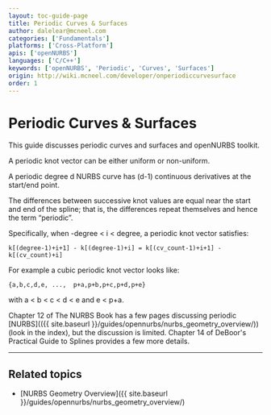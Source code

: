 ```yaml
---
layout: toc-guide-page
title: Periodic Curves & Surfaces
author: dalelear@mcneel.com
categories: ['Fundamentals']
platforms: ['Cross-Platform']
apis: ['openNURBS']
languages: ['C/C++']
keywords: ['openNURBS', 'Periodic', 'Curves', 'Surfaces']
origin: http://wiki.mcneel.com/developer/onperiodiccurvesurface
order: 1
---
```


# Periodic Curves & Surfaces

This guide discusses periodic curves and surfaces and openNURBS toolkit.

A periodic knot vector can be either uniform or non-uniform.

A periodic degree d NURBS curve has (d-1) continuous derivatives at the start/end point.

The differences between successive knot values are equal near the start and end of the spline; that is, the differences repeat themselves and hence the term “periodic”.

Specifically, when -degree < i < degree, a periodic knot vector satisfies:

```
k[(degree-1)+i+1] - k[(degree-1)+i] = k[(cv_count-1)+i+1] - k[(cv_count)+i]
```

For example a cubic periodic knot vector looks like:

```
{a,b,c,d,e, ...,  p+a,p+b,p+c,p+d,p+e}
```

with a < b < c < d < e and e < p+a.

Chapter 12 of The NURBS Book has a few pages discussing periodic [NURBS](({{ site.baseurl }}/guides/opennurbs/nurbs_geometry_overview/)) (look in the index), but the discussion is limited.  Chapter 14 of DeBoor's Practical Guide to Splines provides a few more details.

---

## Related topics

- [NURBS Geometry Overview]({{ site.baseurl }}/guides/opennurbs/nurbs_geometry_overview/)
